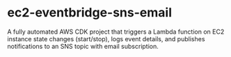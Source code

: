 # ec2-eventbridge-sns-email
A fully automated AWS CDK project that triggers a Lambda function on EC2 instance state changes (start/stop), logs event details, and publishes notifications to an SNS topic with email subscription.
